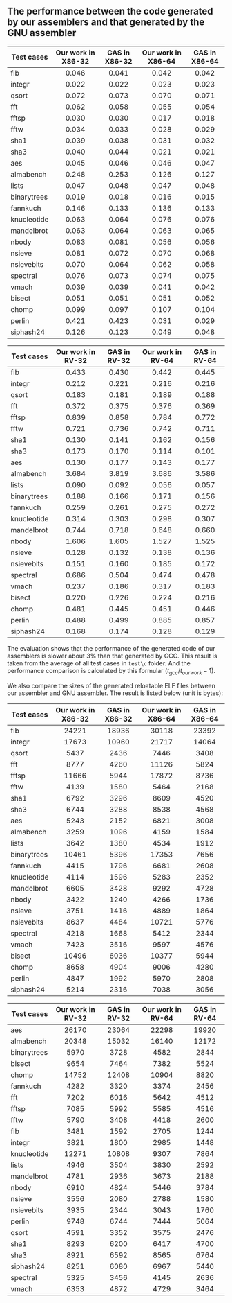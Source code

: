 ## The performance between the code generated by our assemblers and that generated by the GNU assembler

 | Test cases | Our work in X86-32  | GAS in X86-32 | Our work in X86-64  | GAS in X86-64 |
|--|:--:|:--:|:--:|:--:|
| fib            | 0.046 | 0.041 | 0.042 | 0.042 |
| integr         | 0.022 | 0.022 | 0.023 | 0.023 |
| qsort          | 0.072 | 0.073 | 0.070 | 0.071 |
| fft            | 0.062 | 0.058 | 0.055 | 0.054 |
| fftsp          | 0.030 | 0.030 | 0.017 | 0.018 |
| fftw           | 0.034 | 0.033 | 0.028 | 0.029 |
| sha1           | 0.039 | 0.038 | 0.031 | 0.032 |
| sha3           | 0.040 | 0.044 | 0.021 | 0.021 |
| aes            | 0.045 | 0.046 | 0.046 | 0.047 |
| almabench      | 0.248 | 0.253 | 0.126 | 0.127 |
| lists          | 0.047 | 0.048 | 0.047 | 0.048 |
| binarytrees    | 0.019 | 0.018 | 0.016 | 0.015 |
| fannkuch       | 0.146 | 0.133 | 0.136 | 0.133 |
| knucleotide    | 0.063 | 0.064 | 0.076 | 0.076 |
| mandelbrot     | 0.063 | 0.064 | 0.063 | 0.065 |
| nbody          | 0.083 | 0.081 | 0.056 | 0.056 |
| nsieve         | 0.081 | 0.072 | 0.070 | 0.068 |
| nsievebits     | 0.070 | 0.064 | 0.062 | 0.058 |
| spectral       | 0.076 | 0.073 | 0.074 | 0.075 |
| vmach          | 0.039 | 0.039 | 0.041 | 0.042 |
| bisect         | 0.051 | 0.051 | 0.051 | 0.052 |
| chomp          | 0.099 | 0.097 | 0.107 | 0.104 |
| perlin         | 0.421 | 0.423 | 0.031 | 0.029 |
| siphash24      | 0.126 | 0.123 | 0.049 | 0.048 |

 | Test cases | Our work in RV-32  | GAS in RV-32 | Our work in RV-64  | GAS in RV-64 |
|--|:--:|:--:|:--:|:--:|
| fib            | 0.433 | 0.430 | 0.442 | 0.445 |
| integr         | 0.212 | 0.221 | 0.216 | 0.216 |
| qsort          | 0.183 | 0.181 | 0.189 | 0.188 |
| fft            | 0.372 | 0.375 | 0.376 | 0.369 |
| fftsp          | 0.839 | 0.858 | 0.784 | 0.772 |
| fftw           | 0.721 | 0.736 | 0.742 | 0.711 |
| sha1           | 0.130 | 0.141 | 0.162 | 0.156 |
| sha3           | 0.173 | 0.170 | 0.114 | 0.101 |
| aes            | 0.130 | 0.177 | 0.143 | 0.177 |
| almabench      | 3.684 | 3.819 | 3.686 | 3.586 |
| lists          | 0.090 | 0.092 | 0.056 | 0.057 |
| binarytrees    | 0.188 | 0.166 | 0.171 | 0.156 |
| fannkuch       | 0.259 | 0.261 | 0.275 | 0.272 |
| knucleotide    | 0.314 | 0.303 | 0.298 | 0.307 |
| mandelbrot     | 0.744 | 0.718 | 0.648 | 0.660 |
| nbody          | 1.606 | 1.605 | 1.527 | 1.525 |
| nsieve         | 0.128 | 0.132 | 0.138 | 0.136 |
| nsievebits     | 0.151 | 0.160 | 0.185 | 0.172 |
| spectral       | 0.686 | 0.504 | 0.474 | 0.478 |
| vmach          | 0.237 | 0.186 | 0.317 | 0.183 |
| bisect         | 0.220 | 0.226 | 0.224 | 0.216 |
| chomp          | 0.481 | 0.445 | 0.451 | 0.446 |
| perlin         | 0.488 | 0.499 | 0.885 | 0.857 |
| siphash24      | 0.168 | 0.174 | 0.128 | 0.129 |

The evaluation shows that the performance of the generated code of our
assemblers is slower about 3% than that generated by GCC. This result
is taken from the average of all test cases in `test\c` folder. And
the performance comparison is calculated by this formular
$(t_{gcc}/t_{ourwork}-1)$. 

We also compare the sizes of the generated reloatable ELF files
between our assembler and GNU assembler. The result is listed below
(unit is bytes):

| Test cases | Our work in X86-32  | GAS in X86-32 | Our work in X86-64  | GAS in X86-64 |
|--|:--:|:--:|:--:|:--:|
| fib            | 24221 | 18936 | 30118 | 23392 |
| integr         | 17673 | 10960 | 21717 | 14064 |
| qsort          |  5437 |  2436 |  7446 |  3408 |
| fft            |  8777 |  4260 | 11126 |  5824 |
| fftsp          | 11666 |  5944 | 17872 |  8736 |
| fftw           |  4139 |  1580 |  5464 |  2168 |
| sha1           |  6792 |  3296 |  8609 |  4520 |
| sha3           |  6744 |  3288 |  8538 |  4568 |
| aes            |  5243 |  2152 |  6821 |  3008 |
| almabench      |  3259 |  1096 |  4159 |  1584 |
| lists          |  3642 |  1380 |  4534 |  1912 |
| binarytrees    | 10461 |  5396 | 17353 |  7656 |
| fannkuch       |  4415 |  1796 |  6681 |  2608 |
| knucleotide    |  4114 |  1596 |  5283 |  2352 |
| mandelbrot     |  6605 |  3428 |  9292 |  4728 |
| nbody          |  3422 |  1240 |  4266 |  1736 |
| nsieve         |  3751 |  1416 |  4889 |  1864 |
| nsievebits     |  8637 |  4484 | 10721 |  5776 |
| spectral       |  4218 |  1668 |  5412 |  2344 |
| vmach          |  7423 |  3516 |  9597 |  4576 |
| bisect         | 10496 |  6036 | 10377 |  5944 |
| chomp          |  8658 |  4904 |  9006 |  4280 |
| perlin         |  4847 |  1992 |  5970 |  2808 |
| siphash24      |  5214 |  2316 |  7038 |  3056 |

| Test cases | Our work in RV-32  | GAS in RV-32 | Our work in RV-64  | GAS in RV-64 |
|--|:--:|:--:|:--:|:--:|
| aes           | 26170 | 23064 | 22298 | 19920 |
| almabench     | 20348 | 15032 | 16140 | 12172 |
| binarytrees   |  5970 |  3728 |  4582 |  2844 |
| bisect        |  9654 |  7464 |  7382 |  5524 |
| chomp         | 14752 | 12408 | 10904 |  8820 |
| fannkuch      |  4282 |  3320 |  3374 |  2456 |
| fft           |  7202 |  6016 |  5642 |  4512 |
| fftsp         |  7085 |  5992 |  5585 |  4516 |
| fftw          |  5790 |  3408 |  4418 |  2600 |
| fib           |  3481 |  1592 |  2705 |  1244 |
| integr        |  3821 |  1800 |  2985 |  1448 |
| knucleotide   | 12271 | 10808 |  9307 |  7864 |
| lists         |  4946 |  3504 |  3830 |  2592 |
| mandelbrot    |  4781 |  2936 |  3673 |  2188 |
| nbody         |  6910 |  4824 |  5446 |  3784 |
| nsieve        |  3556 |  2080 |  2788 |  1580 |
| nsievebits    |  3935 |  2344 |  3043 |  1760 |
| perlin        |  9748 |  6744 |  7444 |  5064 |
| qsort         |  4591 |  3352 |  3575 |  2476 |
| sha1          |  8293 |  6200 |  6417 |  4700 |
| sha3          |  8921 |  6592 |  8565 |  6764 |
| siphash24     |  8251 |  6080 |  6967 |  5440 |
| spectral      |  5325 |  3456 |  4145 |  2636 |
| vmach         |  6353 |  4872 |  4729 |  3464 |
